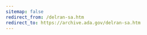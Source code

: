 ```yaml
---
sitemap: false 
redirect_from: /delran-sa.htm 
redirect_to: https://archive.ada.gov/delran-sa.htm 
---
```

